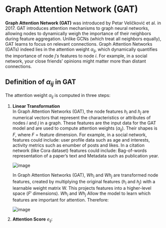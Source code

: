 # Graph Attention Network (GAT) 
**Graph Attention Network (GAT)** was introduced by Petar Veličković et al. in 2017. GAT introduces attention mechanisms to graph neural networks, allowing nodes to dynamically weigh the importance of their neighbors during feature aggregation. Unlike GCNs (which treat all neighbors equally), GAT learns to focus on relevant connections. Graph Attention Networks (GATs) indeed lies in the attention weight $α_{ij}$, which dynamically quantifies the importance of node $j's$ features to node $i$. For example, in a social network, your close friends’ opinions might matter more than distant connections.

## Definition of $α_{ij}$ in GAT
The attention weight $α_{ij}$ is computed in three steps:  
1. **Linear Transformation**  
   In Graph Attention Networks (GAT), the node features $h_i$ and $h_j$ are numerical vectors that represent the characteristics or attributes of nodes $i$ and $j$ in a graph. These features are the input data for the GAT model and are used to compute attention weights ($α_{ij}$). Their shapes is $F$, where $F$ = feature dimension. For example, in a social network, features could include: user profile data such as age and interests, activity metrics such as enumber of posts and likes.  In a citation network (like Cora dataset) features could include: Bag-of-words representation of a paper’s text and Metadata such as publication year.

   ![image](https://github.com/user-attachments/assets/08199dc5-6388-4834-8372-5efdd83c8c93)

   In Graph Attention Networks (GAT), $Wh_i$ and $Wh_j$ are transformed node features, created by multiplying the original features ($h_i$ and $h_j$) with a learnable weight matrix W. This projects features into a higher-level space ($F′$ dimensions).  $Wh_i$ and $Wh_j$ Allow the model to learn which features are important for attention. Therefore:

   ![image](https://github.com/user-attachments/assets/0b658328-85c5-490c-9610-6922ca18dbc2)


2.  **Attention Score** $e_{ij}$:

  
  
